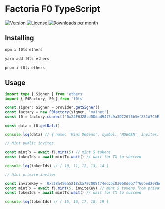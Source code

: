# Factoria F0 TypeScript

<p>
  <a href="https://www.npmjs.com/package/f0ts">
    <img src="https://img.shields.io/npm/v/f0ts?colorA=21262d&colorB=161b22&style=flat" alt="Version">
  </a>
  <a href="/LICENSE">
    <img src="https://img.shields.io/npm/l/f0ts?colorA=21262d&colorB=161b22&style=flat" alt="License">
  </a>
  <a href="https://www.npmjs.com/package/f0ts">
    <img src="https://img.shields.io/npm/dm/f0ts?colorA=21262d&colorB=161b22&style=flat" alt="Downloads per month">
  </a>
</p>

## Installing

```sh
npm i f0ts ethers
```

```sh
yarn add f0ts ethers
```

```sh
pnpm i f0ts ethers
```

## Usage

```TypeScript
import type { Signer } from 'ethers'
import { F0Factory, F0 } from 'f0ts'

const signer: Signer = provider.getSigner()
const factory = new F0Factory(signer, 'mainet')
const f0 = factory.connect('0x24F6328cdDDdad9475c9a3DC2675b5ef851A7C5E')

const data = f0.getData()

console.log(data) // { name: 'Mini DeGens', symbol: 'MDEGEN', invites: [ ...invites ] }

// Mint public invites

const mintTx = await f0.mint(5) // mint 5 tokens
const tokenIds = await mintTx.wait() // wait for TX to succeed

console.log(tokenIds) // [ 10, 11, 12, 13, 14 ]

// Mint private invites

const inviteKey = '0x3b8a456a5218cba792008f74ed2bc03068deb7f766bed208bd20aeaf75310635'
const mintTx = await f0.mint(5, inviteKey) // mint 5 tokens from private round
const tokenIds = await mintTx.wait() // wait for TX to succeed

console.log(tokenIds) // [ 15, 16, 17, 18, 19 ]
```
